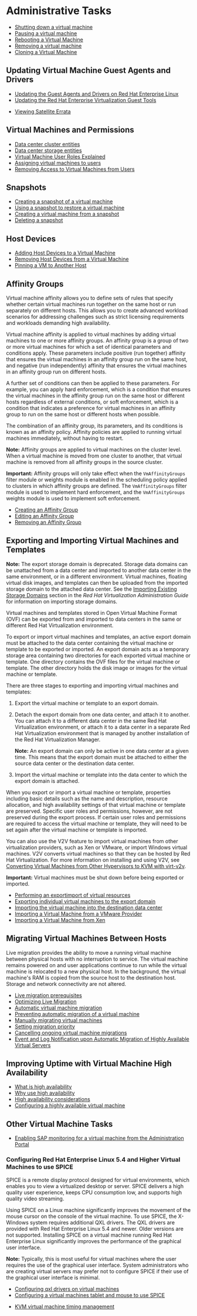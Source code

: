 # Administrative Tasks

* [Shutting down a virtual machine](Shutting_down_a_virtual_machine)
* [Pausing a virtual machine](Pausing_a_virtual_machine)
* [Rebooting a Virtual Machine](Rebooting_a_Virtual_Machine)
* [Removing a virtual machine](Removing_a_virtual_machine)
* [Cloning a Virtual Machine](Cloning_a_Virtual_Machine)

## Updating Virtual Machine Guest Agents and Drivers

* [Updating the Guest Agents and Drivers on Red Hat Enterprise Linux](Updating_the_Guest_Agents_and_Drivers_on_Red_Hat_Enterprise_Linux)
* [Updating the Red Hat Enterprise Virtualization Guest Tools](Updating_the_Red_Hat_Enterprise_Virtualization_Guest_Tools)

<!-- end section -->

* [Viewing Satellite Errata](Viewing_Satellite_Errata)

## Virtual Machines and Permissions

* [Data center cluster entities](Data_center_cluster_entities)
* [Data center storage entities](Data_center_storage_entities)
* [Virtual Machine User Roles Explained](Virtual_Machine_User_Roles_Explained)
* [Assigning virtual machines to users](Assigning_virtual_machines_to_users)
* [Removing Access to Virtual Machines from Users](Removing_Access_to_Virtual_Machines_from_Users)

## Snapshots

* [Creating a snapshot of a virtual machine](Creating_a_snapshot_of_a_virtual_machine)
* [Using a snapshot to restore a virtual machine](Using_a_snapshot_to_restore_a_virtual_machine)
* [Creating a virtual machine from a snapshot](Creating_a_virtual_machine_from_a_snapshot)
* [Deleting a snapshot](Deleting_a_snapshot)

## Host Devices

* [Adding Host Devices to a Virtual Machine](Adding_Host_Devices_to_a_Virtual_Machine)
* [Removing Host Devices from a Virtual Machine](Removing_Host_Devices_from_a_Virtual_Machine)
* [Pinning a VM to Another Host](Pinning_a_VM_to_Another_Host)

## Affinity Groups

Virtual machine affinity allows you to define sets of rules that specify whether certain virtual machines run together on the same host or run separately on different hosts. This allows you to create advanced workload scenarios for addressing challenges such as strict licensing requirements and workloads demanding high availability.

Virtual machine affinity is applied to virtual machines by adding virtual machines to one or more affinity groups. An affinity group is a group of two or more virtual machines for which a set of identical parameters and conditions apply. These parameters include positive (run together) affinity that ensures the virtual machines in an affinity group run on the same host, and negative (run independently) affinity that ensures the virtual machines in an affinity group run on different hosts.

A further set of conditions can then be applied to these parameters. For example, you can apply hard enforcement, which is a condition that ensures the virtual machines in the affinity group run on the same host or different hosts regardless of external conditions, or soft enforcement, which is a condition that indicates a preference for virtual machines in an affinity group to run on the same host or different hosts when possible.

The combination of an affinity group, its parameters, and its conditions is known as an affinity policy. Affinity policies are applied to running virtual machines immediately, without having to restart.

**Note:** Affinity groups are applied to virtual machines on the cluster level. When a virtual machine is moved from one cluster to another, that virtual machine is removed from all affinity groups in the source cluster.

**Important:** Affinity groups will only take effect when the `VmAffinityGroups` filter module or weights module is enabled in the scheduling policy applied to clusters in which affinity groups are defined. The `VmAffinityGroups` filter module is used to implement hard enforcement, and the `VmAffinityGroups` weights module is used to implement soft enforcement.

* [Creating an Affinity Group](Creating_an_Affinity_Group)
* [Editing an Affinity Group](Editing_an_Affinity_Group)
* [Removing an Affinity Group](Removing_an_Affinity_Group)

## Exporting and Importing Virtual Machines and Templates

**Note:** The export storage domain is deprecated. Storage data domains can be unattached from a data center and imported to another data center in the same environment, or in a different environment. Virtual machines, floating virtual disk images, and templates can then be uploaded from the imported storage domain to the attached data center. See the [Importing Existing Storage Domains](https://access.redhat.com/documentation/en/red-hat-virtualization/4.0/single/administration-guide#sect-Importing_Existing_Storage_Domains) section in the *Red Hat Virtualization Administration Guide* for information on importing storage domains.

Virtual machines and templates stored in Open Virtual Machine Format (OVF) can be exported from and imported to data centers in the same or different Red Hat Virtualization environment.

To export or import virtual machines and templates, an active export domain must be attached to the data center containing the virtual machine or template to be exported or imported. An export domain acts as a temporary storage area containing two directories for each exported virtual machine or template. One directory contains the OVF files for the virtual machine or template. The other directory holds the disk image or images for the virtual machine or template.

There are three stages to exporting and importing virtual machines and templates:

1. Export the virtual machine or template to an export domain.

2. Detach the export domain from one data center, and attach it to another. You can attach it to a different data center in the same Red Hat Virtualization environment, or attach it to a data center in a separate Red Hat Virtualization environment that is managed by another installation of the Red Hat Virtualization Manager.

    **Note:** An export domain can only be active in one data center at a given time. This means that the export domain must be attached to either the source data center or the destination data center.

3. Import the virtual machine or template into the data center to which the export domain is attached.

When you export or import a virtual machine or template, properties including basic details such as the name and description, resource allocation, and high availability settings of that virtual machine or template are preserved. Specific user roles and permissions, however, are not preserved during the export process. If certain user roles and permissions are required to access the virtual machine or template, they will need to be set again after the virtual machine or template is imported.

You can also use the V2V feature to import virtual machines from other virtualization providers, such as Xen or VMware, or import Windows virtual machines. V2V converts virtual machines so that they can be hosted by Red Hat Virtualization. For more information on installing and using V2V, see [Converting Virtual Machines from Other Hypervisors to KVM with virt-v2v](https://access.redhat.com/articles/1351473).

**Important:** Virtual machines must be shut down before being exported or imported.

* [Performing an exportimport of virtual resources](Performing_an_exportimport_of_virtual_resources)
* [Exporting individual virtual machines to the export domain](Exporting_individual_virtual_machines_to_the_export_domain)
* [Importing the virtual machine into the destination data center](Importing_the_virtual_machine_into_the_destination_data_center)
* [Importing a Virtual Machine from a VMware Provider](Importing_a_Virtual_Machine_from_a_VMware_Provider)
* [Importing a Virtual Machine from Xen](Importing_a_Virtual_Machine_from_Xen)

## Migrating Virtual Machines Between Hosts

Live migration provides the ability to move a running virtual machine between physical hosts with no interruption to service. The virtual machine remains powered on and user applications continue to run while the virtual machine is relocated to a new physical host. In the background, the virtual machine's RAM is copied from the source host to the destination host. Storage and network connectivity are not altered.

* [Live migration prerequisites](Live_migration_prerequisites)
* [Optimizing Live Migration](Optimizing_Live_Migration)
* [Automatic virtual machine migration](Automatic_virtual_machine_migration)
* [Preventing automatic migration of a virtual machine](Preventing_automatic_migration_of_a_virtual_machine)
* [Manually migrating virtual machines](Manually_migrating_virtual_machines)
* [Setting migration priority](Setting_migration_priority)
* [Cancelling ongoing virtual machine migrations](Cancelling_ongoing_virtual_machine_migrations)
* [Event and Log Notification upon Automatic Migration of Highly Available Virtual Servers](Event_and_Log_Notification_upon_Automatic_Migration_of_Highly_Available_Virtual_Servers)

## Improving Uptime with Virtual Machine High Availability

* [What is high availability](What_is_high_availability)
* [Why use high availability](Why_use_high_availability)
* [High availability considerations](High_availability_considerations)
* [Configuring a highly available virtual machine](Configuring_a_highly_available_virtual_machine)

## Other Virtual Machine Tasks

* [Enabling SAP monitoring for a virtual machine from the Administration Portal](Enabling_SAP_monitoring_for_a_virtual_machine_from_the_Administration_Portal)

### Configuring Red Hat Enterprise Linux 5.4 and Higher Virtual Machines to use SPICE

SPICE is a remote display protocol designed for virtual environments, which enables you to view a virtualized desktop or server. SPICE delivers a high quality user experience, keeps CPU consumption low, and supports high quality video streaming.

Using SPICE on a Linux machine significantly improves the movement of the mouse cursor on the console of the virtual machine. To use SPICE, the X-Windows system requires additional QXL drivers. The QXL drivers are provided with Red Hat Enterprise Linux 5.4 and newer. Older versions are not supported. Installing SPICE on a virtual machine running Red Hat Enterprise Linux significantly improves the performance of the graphical user interface.

**Note:** Typically, this is most useful for virtual machines where the user requires the use of the graphical user interface. System administrators who are creating virtual servers may prefer not to configure SPICE if their use of the graphical user interface is minimal.

* [Configuring qxl drivers on virtual machines](Configuring_qxl_drivers_on_virtual_machines)
* [Configuring a virtual machines tablet and mouse to use SPICE](Configuring_a_virtual_machines_tablet_and_mouse_to_use_SPICE)

<!-- end ### section -->

* [KVM virtual machine timing management](KVM_virtual_machine_timing_management)
